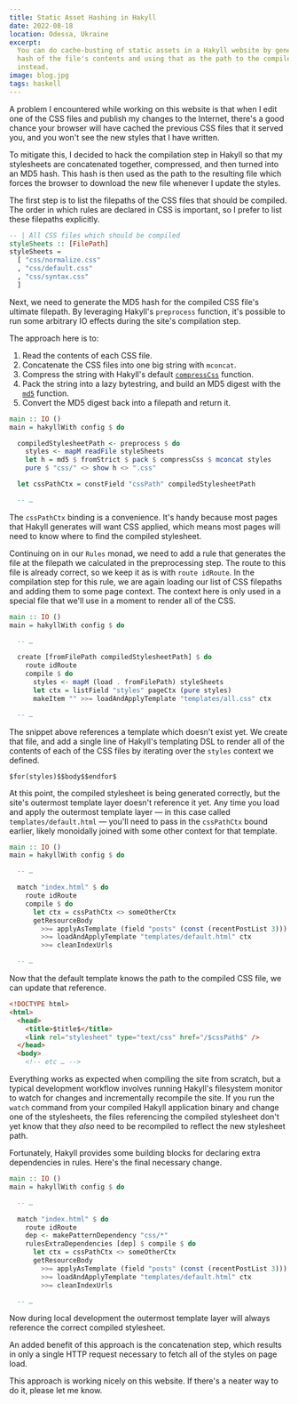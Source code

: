 ```yaml
---
title: Static Asset Hashing in Hakyll
date: 2022-08-18
location: Odessa, Ukraine
excerpt:
  You can do cache-busting of static assets in a Hakyll website by generating a
  hash of the file's contents and using that as the path to the compiled asset
  instead.
image: blog.jpg
tags: haskell
---
```


A problem I encountered while working on this website is that when I edit one
of the CSS files and publish my changes to the Internet, there's a good chance
your browser will have cached the previous CSS files that it served you, and
you won't see the new styles that I have written.

To mitigate this, I decided to hack the compilation step in Hakyll so that my
stylesheets are concatenated together, compressed, and then turned into an MD5
hash. This hash is then used as the path to the resulting file which forces
the browser to download the new file whenever I update the styles.

The first step is to list the filepaths of the CSS files that should be
compiled. The order in which rules are declared in CSS is important, so I
prefer to list these filepaths explicitly.

```haskell
-- | All CSS files which should be compiled
styleSheets :: [FilePath]
styleSheets =
  [ "css/normalize.css"
  , "css/default.css"
  , "css/syntax.css"
  ]
```

Next, we need to generate the MD5 hash for the compiled CSS file's ultimate
filepath. By leveraging Hakyll's `preprocess` function, it's possible to run
some arbitrary IO effects during the site's compilation step.

The approach here is to:

1. Read the contents of each CSS file.
2. Concatenate the CSS files into one big string with `mconcat`.
3. Compress the string with Hakyll's default [`compressCss`][0] function.
4. Pack the string into a lazy bytestring, and build an MD5 digest with the [`md5`][1] function.
5. Convert the MD5 digest back into a filepath and return it.

```haskell
main :: IO ()
main = hakyllWith config $ do

  compiledStylesheetPath <- preprocess $ do
    styles <- mapM readFile styleSheets
    let h = md5 $ fromStrict $ pack $ compressCss $ mconcat styles
    pure $ "css/" <> show h <> ".css"

  let cssPathCtx = constField "cssPath" compiledStylesheetPath

  -- …
```

The `cssPathCtx` binding is a convenience. It's handy because most pages that
Hakyll generates will want CSS applied, which means most pages will need to
know where to find the compiled stylesheet.

Continuing on in our `Rules` monad, we need to add a rule that generates the
file at the filepath we calculated in the preprocessing step. The route to this
file is already correct, so we keep it as is with `route idRoute`. In the
compilation step for this rule, we are again loading our list of CSS filepaths
and adding them to some page context. The context here is only used in a
special file that we'll use in a moment to render all of the CSS.

```haskell
main :: IO ()
main = hakyllWith config $ do

  -- …

  create [fromFilePath compiledStylesheetPath] $ do
    route idRoute
    compile $ do
      styles <- mapM (load . fromFilePath) styleSheets
      let ctx = listField "styles" pageCtx (pure styles)
      makeItem "" >>= loadAndApplyTemplate "templates/all.css" ctx

  -- …
```

The snippet above references a template which doesn't exist yet. We create that
file, and add a single line of Hakyll's templating DSL to render all of the
contents of each of the CSS files by iterating over the `styles` context we
defined.

```
$for(styles)$$body$$endfor$
```

At this point, the compiled stylesheet is being generated correctly, but the
site's outermost template layer doesn't reference it yet. Any time you load and
apply the outermost template layer — in this case called
`templates/default.html` — you'll need to pass in the `cssPathCtx` bound
earlier, likely monoidally joined with some other context for that template.

```haskell
main :: IO ()
main = hakyllWith config $ do

  -- …

  match "index.html" $ do
    route idRoute
    compile $ do
      let ctx = cssPathCtx <> someOtherCtx
      getResourceBody
        >>= applyAsTemplate (field "posts" (const (recentPostList 3)))
        >>= loadAndApplyTemplate "templates/default.html" ctx
        >>= cleanIndexUrls

  -- …
```

Now that the default template knows the path to the compiled CSS file, we can update that reference.

```html
<!DOCTYPE html>
<html>
  <head>
    <title>$title$</title>
    <link rel="stylesheet" type="text/css" href="/$cssPath$" />
  </head>
  <body>
    <!-- etc … -->
```

Everything works as expected when compiling the site from scratch, but a
typical development workflow involves running Hakyll's filesystem monitor to
watch for changes and incrementally recompile the site. If you run the `watch`
command from your compiled Hakyll application binary and change one of the
stylesheets, the files referencing the compiled stylesheet don't yet know that
they _also_ need to be recompiled to reflect the new stylesheet path.

Fortunately, Hakyll provides some building blocks for declaring extra
dependencies in rules. Here's the final necessary change.

```haskell
main :: IO ()
main = hakyllWith config $ do

  -- …

  match "index.html" $ do
    route idRoute
    dep <- makePatternDependency "css/*"
    rulesExtraDependencies [dep] $ compile $ do
      let ctx = cssPathCtx <> someOtherCtx
      getResourceBody
        >>= applyAsTemplate (field "posts" (const (recentPostList 3)))
        >>= loadAndApplyTemplate "templates/default.html" ctx
        >>= cleanIndexUrls

  -- …
```

Now during local development the outermost template layer will always reference
the correct compiled stylesheet.

An added benefit of this approach is the concatenation step, which results in
only a single HTTP request necessary to fetch all of the styles on page load.

This approach is working nicely on this website. If there's a neater way to do
it, please let me know.

[0]: https://hackage.haskell.org/package/hakyll-4.15.1.1/docs/Hakyll-Web-CompressCss.html#v:compressCss
[1]: https://hackage.haskell.org/package/pureMD5-2.1.4/docs/Data-Digest-Pure-MD5.html#v:md5
